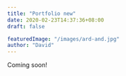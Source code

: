 ```yaml
---
title: "Portfolio new"
date: 2020-02-23T14:37:36+08:00
draft: false

featuredImage: "/images/ard-and.jpg"
author: "David"
---
```


Coming soon!